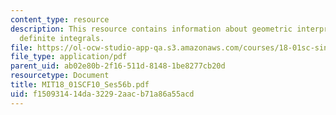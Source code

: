 ```yaml
---
content_type: resource
description: This resource contains information about geometric interpretation of
  definite integrals.
file: https://ol-ocw-studio-app-qa.s3.amazonaws.com/courses/18-01sc-single-variable-calculus-fall-2010/f150931414da32292aacb71a86a55acd_MIT18_01SCF10_Ses56b.pdf
file_type: application/pdf
parent_uid: ab02e80b-2f16-511d-8148-1be8277cb20d
resourcetype: Document
title: MIT18_01SCF10_Ses56b.pdf
uid: f1509314-14da-3229-2aac-b71a86a55acd
---
```

